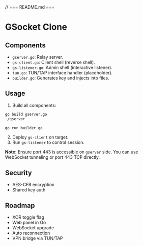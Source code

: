 // === README.md ===
# GSocket Clone

## Components
- `gserver.go`: Relay server.
- `gs-client.go`: Client shell (reverse shell).
- `gs-listener.go`: Admin shell (interactive listener).
- `tun.go`: TUN/TAP interface handler (placeholder).
- `builder.go`: Generates key and injects into files.

## Usage
1. Build all components:
```sh
go build gserver.go
./gserver
```

```sh
go run builder.go
```

2. Deploy `gs-client` on target.
3. Run `gs-listener` to control session.

**Note:** Ensure port 443 is accessible on `gserver` side. You can use WebSocket tunneling or port 443 TCP directly.

## Security
- AES-CFB encryption
- Shared key auth

## Roadmap
- XOR toggle flag
- Web panel in Go
- WebSocket upgrade
- Auto reconnection
- VPN bridge via TUN/TAP
